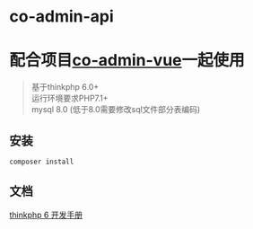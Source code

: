 co-admin-api
===============

配合项目[co-admin-vue](https://github.com/kekodmc/co-admin-vue)一起使用
===============

> 基于thinkphp 6.0+ <br/>
> 运行环境要求PHP7.1+ <br/>
> mysql 8.0 (低于8.0需要修改sql文件部分表编码) <br/>

## 安装

~~~
composer install
~~~

## 文档

[thinkphp 6 开发手册](https://www.kancloud.cn/manual/thinkphp6_0/content)

